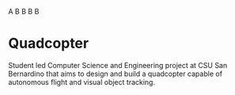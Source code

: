 A
B
B
B
B
# Quadcopter
Student led Computer Science and Engineering project at CSU San Bernardino that aims to design and build a quadcopter capable of autonomous flight and visual object tracking.

